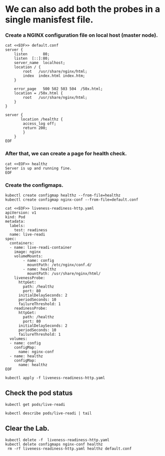 # We can also add both the probes in a single manisfest file.

### Create a NGINX configuration file on local host (master node).

```
cat <<EOF>> default.conf 
server {
    listen       80;
    listen  [::]:80;
    server_name  localhost;
    location / {
        root   /usr/share/nginx/html;
        index  index.html index.htm;
    }

    error_page   500 502 503 504  /50x.html;
    location = /50x.html {
        root   /usr/share/nginx/html;
    }
}

server { 
       location /healthz {
        access_log off;
        return 200;
		}
	}
EOF
```
### After that, we can create a page for health check.

```
cat <<EOF>> healthz 
Server is up and running fine.
EOF
```
### Create the configmaps.  
```
kubectl create configmap healthz --from-file=healthz
kubectl create configmap nginx-conf --from-file=default.conf
```


```
cat <<EOF>> liveness-readiness-http.yaml
apiVersion: v1
kind: Pod
metadata:
  labels:
    test: readiness
  name: live-readi
spec:
  containers:
  - name: live-readi-container
    image: nginx
    volumeMounts:
        - name: config
          mountPath: /etc/nginx/conf.d/
        - name: healthz
          mountPath: /usr/share/nginx/html/
    livenessProbe:
      httpGet:
        path: /healthz
        port: 80
      initialDelaySeconds: 2
      periodSeconds: 10
      failureThreshold: 1
    readinessProbe:
      httpGet:
        path: /healthz
        port: 80
      initialDelaySeconds: 2
      periodSeconds: 10
      failureThreshold: 1
  volumes:
  - name: config
    configMap:
      name: nginx-conf
  - name: healthz
    configMap:
      name: healthz
EOF
```

```
kubectl apply -f liveness-readiness-http.yaml
```
## Check the pod status

```
kubectl get pods/live-readi
```

```
kubectl describe pods/live-readi | tail
```

## Clear the Lab.
```
kubectl delete -f  liveness-readiness-http.yaml
kubectl delete configmaps nginx-conf healthz
 rm -rf liveness-readiness-http.yaml healthz default.conf
```

